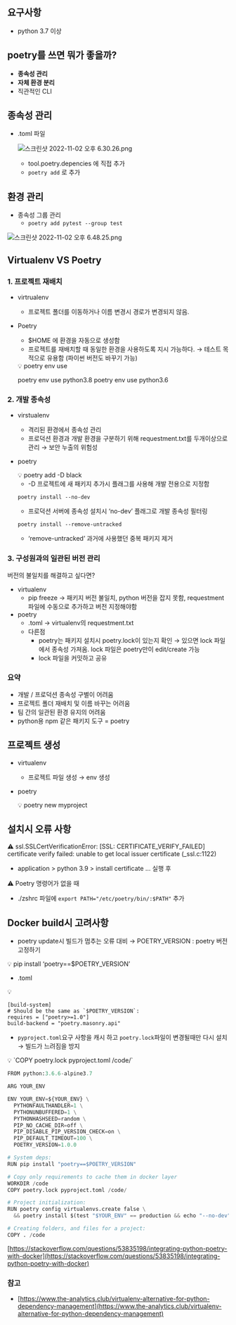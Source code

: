 ## 요구사항

- python 3.7 이상

## poetry를 쓰면 뭐가 좋을까?

- **종속성 관리**
- **자체 환경 분리**
- 직관적인 CLI

## 종속성 관리

- .toml 파일
    
    ![스크린샷 2022-11-02 오후 6.30.26.png](https://s3-us-west-2.amazonaws.com/secure.notion-static.com/60599186-b1b1-42b6-9567-6b3b00faab23/%E1%84%89%E1%85%B3%E1%84%8F%E1%85%B3%E1%84%85%E1%85%B5%E1%86%AB%E1%84%89%E1%85%A3%E1%86%BA_2022-11-02_%E1%84%8B%E1%85%A9%E1%84%92%E1%85%AE_6.30.26.png)
    
    - tool.poetry.depencies 에 직접 추가
    - `poetry add` 로 추가

## 환경 관리

- 종속성 그룹 관리
    - `poetry add pytest --group test`

![스크린샷 2022-11-02 오후 6.48.25.png](https://s3-us-west-2.amazonaws.com/secure.notion-static.com/998d5e1c-7bf2-4602-86c3-190953527e88/%E1%84%89%E1%85%B3%E1%84%8F%E1%85%B3%E1%84%85%E1%85%B5%E1%86%AB%E1%84%89%E1%85%A3%E1%86%BA_2022-11-02_%E1%84%8B%E1%85%A9%E1%84%92%E1%85%AE_6.48.25.png)

 

## Virtualenv VS Poetry

### 1. 프로젝트 재배치

- virtrualenv
    - 프로젝트 폴더를 이동하거나 이름 변경시 경로가 변경되지 않음.
- Poetry
    - $HOME 에 환경을 자동으로 생성함
    - 프로젝트를 재배치할 때 동일한 환경을 사용하도록 지시 가능하다. → 테스트 목적으로 유용함 (파이썬 버전도 바꾸기 가능)
    
    <aside>
    💡 poetry env use <env location>
    
    poetry env use python3.8
    poetry env use python3.6
    
    </aside>
    

### 2. 개발 종속성

- virstualenv
    - 격리된 환경에서 종속성 관리
    - 프로덕션 환경과 개발 환경을 구분하기 위해 requestment.txt를 두개이상으로 관리 → 보안 누출의 위험성
- poetry
    
    <aside>
    💡 poetry add -D black
    
    </aside>
    
    - -D 프로젝트에 새 패키지 추가시 플래그를 사용해 개발 전용으로 지정함
    
    `poetry install --no-dev`
    
    - 프로덕션 서버에 종속성 설치시 ‘no-dev’ 플래그로 개발 종속성 필터링
    
    `poetry install --remove-untracked`
    
    - ‘remove-untracked’ 과거에 사용했던 중복 패키지 제거

### 3. 구성원과의 일관된 버전 관리

버전의 불일치를 해결하고 싶다면? 

- virtualenv
    - pip freeze → 패키지 버전 불일치, python 버전을 잡지 못함, requestment 파일에 수동으로 추가하고 버전 지정해야함
- poetry
    - .toml → virtualenv의 requestment.txt
    - 다른점
        - poetry는 패키지 설치시 poetry.lock이 있는지 확인 → 있으면 lock 파일에서 종속성 가져옴. lock 파일은 poetry만이 edit/create 가능
        - lock 파일을 커밋하고 공유

### 요약

- 개발 / 프로덕션 종속성 구별이 어려움
- 프로젝트 폴더 재배치 및 이름 바꾸는 어려움
- 팀 간의 일관된 환경 유지의 어려움
- python용 npm 같은 패키지 도구 = poetry

## 프로젝트 생성

- virtualenv
    - 프로젝트 파일 생성 → env 생성
- poetry
    
    <aside>
    💡 poetry new myproject
    
    </aside>
    

## 설치시 오류 사항

<aside>
⚠️ ssl.SSLCertVerificationError: [SSL: CERTIFICATE_VERIFY_FAILED] certificate verify failed: unable to get local issuer certificate (_ssl.c:1122)

</aside>

- application > python 3.9 > install certificate … 실행 후

<aside>
⚠️ Poetry 명령어가 없을 때

</aside>

- ./zshrc 파일에 `export PATH="/etc/poetry/bin/:$PATH"` 추가

## Docker build시 고려사항

- poetry update시 빌드가 멈추는 오류 대비 → POETRY_VERSION : poetry 버전 고정하기

<aside>
💡 pip install ‘poetry==$POETRY_VERSION’

</aside>

- .toml

<aside>
💡

```
[build-system]
# Should be the same as `$POETRY_VERSION`:
requires = ["poetry>=1.0"]
build-backend = "poetry.masonry.api"
```

</aside>

- `pyproject.toml`요구 사항을 캐시 하고 `poetry.lock`파일이 변경될때만 다시 설치 → 빌드가 느려짐을 방지

<aside>
💡 `COPY poetry.lock pyproject.toml /code/`

</aside>

```python
FROM python:3.6.6-alpine3.7

ARG YOUR_ENV

ENV YOUR_ENV=${YOUR_ENV} \
  PYTHONFAULTHANDLER=1 \
  PYTHONUNBUFFERED=1 \
  PYTHONHASHSEED=random \
  PIP_NO_CACHE_DIR=off \
  PIP_DISABLE_PIP_VERSION_CHECK=on \
  PIP_DEFAULT_TIMEOUT=100 \
  POETRY_VERSION=1.0.0

# System deps:
RUN pip install "poetry==$POETRY_VERSION"

# Copy only requirements to cache them in docker layer
WORKDIR /code
COPY poetry.lock pyproject.toml /code/

# Project initialization:
RUN poetry config virtualenvs.create false \
  && poetry install $(test "$YOUR_ENV" == production && echo "--no-dev") --no-interaction --no-ansi

# Creating folders, and files for a project:
COPY . /code
```

[https://stackoverflow.com/questions/53835198/integrating-python-poetry-with-docker](https://stackoverflow.com/questions/53835198/integrating-python-poetry-with-docker)

### 참고

- [https://www.the-analytics.club/virtualenv-alternative-for-python-dependency-management](https://www.the-analytics.club/virtualenv-alternative-for-python-dependency-management)